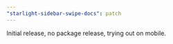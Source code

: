 ```yaml
---
"starlight-sidebar-swipe-docs": patch
---
```


Initial release, no package release, trying out on mobile.
